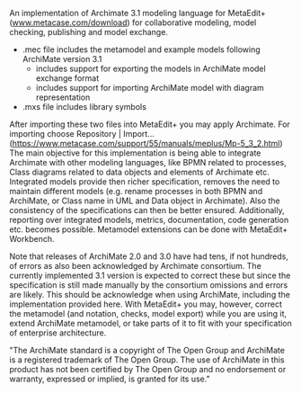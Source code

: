 An implementation of Archimate 3.1 modeling language for MetaEdit+ (www.metacase.com/download) for collaborative modeling, model checking, publishing and model exchange. 

- .mec file includes the metamodel and example models following ArchiMate version 3.1
  - includes support for exporting the models in ArchiMate model exchange format
  - includes support for importing ArchiMate model with diagram representation
- .mxs file includes library symbols

After importing these two files into MetaEdit+ you may apply Archimate. For importing choose Repository | Import... (https://www.metacase.com/support/55/manuals/meplus/Mp-5_3_2.html) The main objective for this implementation is being able to integrate Archimate with other modeling languages, like BPMN related to processes, Class diagrams related to data objects and elements of Archimate etc. Integrated models provide then richer specification, removes the need to maintain different models (e.g. rename processes in both BPMN and ArchiMate, or Class name in UML and Data object in Archimate). Also the consistency of the specifications can then be better ensured. Additionally, reporting over integrated models, metrics, documentation, code generation etc. becomes possible. Metamodel extensions can be done with MetaEdit+ Workbench.

Note that releases of ArchiMate 2.0 and 3.0 have had tens, if not hundreds, of errors as also been acknowledged by Archimate consortium. The currently implemented 3.1 version is expected to correct these but since the specification is still made manually by the consortium omissions and errors are likely. This should be acknowledge when using ArchiMate, including the implementation provided here. With MetaEdit+ you may, however, correct the metamodel (and notation, checks, model export) while you are using it, extend ArchiMate metamodel, or take parts of it to fit with your specification of enterprise architecture.

"The ArchiMate standard is a copyright of The Open Group and ArchiMate is a registered trademark of The Open Group. The use of
ArchiMate in this product has not been certified by The Open Group and no endorsement or warranty, expressed or implied, is granted for its use."
